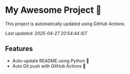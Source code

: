 # My Awesome Project 🚀

This project is automatically updated using GitHub Actions.

_Last updated: 2025-04-27 20:54:44 IST_

## Features
- Auto-update README using Python 🐍
- Auto Git push with GitHub Actions 🤖
